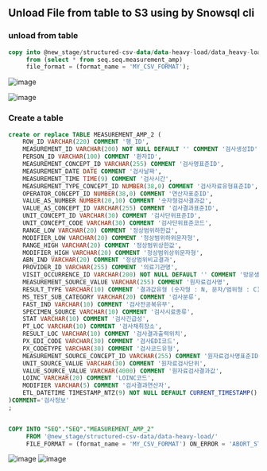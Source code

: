 ## Unload File from table to S3 using by Snowsql cli

### unload from table
```sql
copy into @new_stage/structured-csv-data/data-heavy-load/data_heavy-load
     from (select * from seq.seq.measurement_amp) 
     file_format = (format_name = 'MY_CSV_FORMAT');
```
![image](https://user-images.githubusercontent.com/52474199/216037236-ce8b061b-56de-43a6-842f-26008998feba.png)

![image](https://user-images.githubusercontent.com/52474199/216037382-b0a9f6b9-18c3-4fcc-a2af-8f4185e6ebbb.png)


### Create a table
```sql
create or replace TABLE MEASUREMENT_AMP_2 (
	ROW_ID VARCHAR(220) COMMENT '행_ID',
	MEASUREMENT_ID VARCHAR(200) NOT NULL DEFAULT '' COMMENT '검사생성ID',
	PERSON_ID VARCHAR(100) COMMENT '환자ID',
	MEASUREMENT_CONCEPT_ID VARCHAR(255) COMMENT '검사명표준ID',
	MEASUREMENT_DATE DATE COMMENT '검사날짜',
	MEASUREMENT_TIME TIME(9) COMMENT '검사시간',
	MEASUREMENT_TYPE_CONCEPT_ID NUMBER(38,0) COMMENT '검사자료유형표준ID',
	OPERATOR_CONCEPT_ID NUMBER(38,0) COMMENT '연산자표준ID',
	VALUE_AS_NUMBER NUMBER(20,10) COMMENT '숫자형검사결과값',
	VALUE_AS_CONCEPT_ID VARCHAR(255) COMMENT '검사결과표준ID',
	UNIT_CONCEPT_ID VARCHAR(30) COMMENT '검사단위표준ID',
	UNIT_CONCEPT_CODE VARCHAR(30) COMMENT '검사단위표준코드',
	RANGE_LOW VARCHAR(20) COMMENT '정상범위하한값',
	MODIFIER_LOW VARCHAR(20) COMMENT '정상범위하위문자형',
	RANGE_HIGH VARCHAR(20) COMMENT '정상범위상한값',
	MODIFIER_HIGH VARCHAR(20) COMMENT '정상범위상위문자형',
	ABN_IND VARCHAR(20) COMMENT '정상범위비교결과',
	PROVIDER_ID VARCHAR(255) COMMENT '의료기관명',
	VISIT_OCCURRENCE_ID VARCHAR(200) NOT NULL DEFAULT '' COMMENT '방문생성ID',
	MEASUREMENT_SOURCE_VALUE VARCHAR(255) COMMENT '원자료검사명',
	RESULT_TYPE VARCHAR(10) COMMENT '결과값유형 (숫자형 : N, 문자/범위형 : C)',
	MS_TEST_SUB_CATEGORY VARCHAR(20) COMMENT '검사분류',
	FAST_IND VARCHAR(10) COMMENT '검사전공복유무',
	SPECIMEN_SOURCE VARCHAR(10) COMMENT '검사시료종류',
	STAT VARCHAR(10) COMMENT '검사긴급성',
	PT_LOC VARCHAR(10) COMMENT '검사채취장소',
	RESULT_LOC VARCHAR(10) COMMENT '검사결과출력위치',
	PX_EDI_CODE VARCHAR(30) COMMENT '검사EDI코드',
	PX_CODETYPE VARCHAR(30) COMMENT '검사코드유형',
	MEASUREMENT_SOURCE_CONCEPT_ID VARCHAR(255) COMMENT '원자료검사명표준ID',
	UNIT_SOURCE_VALUE VARCHAR(30) COMMENT '원자료검사단위',
	VALUE_SOURCE_VALUE VARCHAR(4000) COMMENT '원자료검사결과값',
	LOINC VARCHAR(20) COMMENT 'LOINC코드',
	MODIFIER VARCHAR(5) COMMENT '검사결과연산자',
	ETL_DATETIME TIMESTAMP_NTZ(9) NOT NULL DEFAULT CURRENT_TIMESTAMP()
)COMMENT='검사정보'
;

```
```sql

COPY INTO "SEQ"."SEQ"."MEASUREMENT_AMP_2" 
     FROM '@new_stage/structured-csv-data/data-heavy-load/' 
     FILE_FORMAT = (format_name = 'MY_CSV_FORMAT') ON_ERROR = 'ABORT_STATEMENT' PURGE = FALSE;

```


![image](https://user-images.githubusercontent.com/52474199/216040103-5d1c5114-5ec8-4e3f-bcf7-6b132000c8f6.png)
![image](https://user-images.githubusercontent.com/52474199/216040237-3d00ff7c-7bc0-4226-ba3b-23a0aeb813a1.png)
